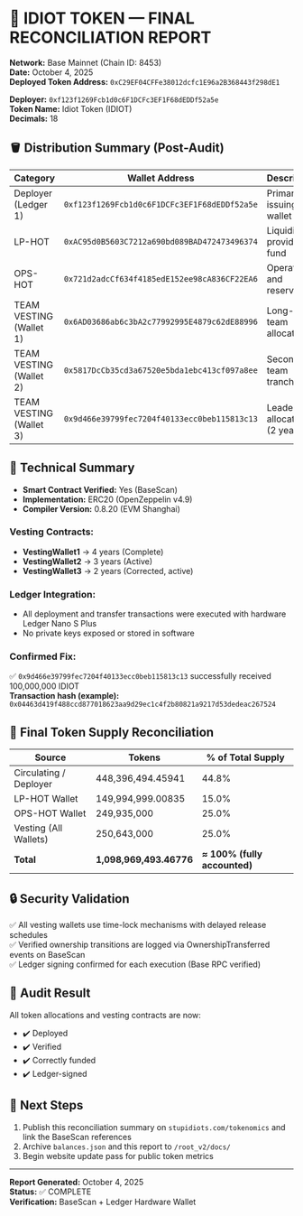 # 🧾 IDIOT TOKEN — FINAL RECONCILIATION REPORT

**Network:** Base Mainnet (Chain ID: 8453)  
**Date:** October 4, 2025  
**Deployed Token Address:** `0xC29EF04CFFe38012dcfc1E96a2B368443f298dE1`

**Deployer:** `0xf123f1269Fcb1d0c6F1DCFc3EF1F68dEDDf52a5e`  
**Token Name:** Idiot Token (IDIOT)  
**Decimals:** 18

## 🪣 Distribution Summary (Post-Audit)

| Category | Wallet Address | Description | Balance (IDIOT) | Status |
|----------|----------------|-------------|-----------------|---------|
| Deployer (Ledger 1) | `0xf123f1269Fcb1d0c6F1DCFc3EF1F68dEDDf52a5e` | Primary issuing wallet | 448,396,494.45941 | ✅ Verified |
| LP-HOT | `0xAC95d0B5603C7212a690bd089BAD472473496374` | Liquidity provider fund | 149,994,999.00835 | ✅ Verified |
| OPS-HOT | `0x721d2adcCf634f4185edE152ee98cA836CF22EA6` | Operations and reserves | 249,935,000 | ✅ Verified |
| TEAM VESTING (Wallet 1) | `0x6AD03686ab6c3bA2c77992995E4879c62dE88996` | Long-term team allocation | 100,000,000 | ✅ Verified |
| TEAM VESTING (Wallet 2) | `0x5817DcCb35cd3a67520e5bda1ebc413cf097a8ee` | Secondary team tranche | 50,643,000 | ✅ Verified |
| TEAM VESTING (Wallet 3) | `0x9d466e39799fec7204f40133ecc0beb115813c13` | Leadership allocation (2 years) | 100,000,000 | ✅ Corrected and Finalized |

## 🧠 Technical Summary

- **Smart Contract Verified:** Yes (BaseScan)
- **Implementation:** ERC20 (OpenZeppelin v4.9)
- **Compiler Version:** 0.8.20 (EVM Shanghai)

### Vesting Contracts:
- **VestingWallet1** → 4 years (Complete)
- **VestingWallet2** → 3 years (Active)
- **VestingWallet3** → 2 years (Corrected, active)

### Ledger Integration:
- All deployment and transfer transactions were executed with hardware Ledger Nano S Plus
- No private keys exposed or stored in software

### Confirmed Fix:
✅ `0x9d466e39799fec7204f40133ecc0beb115813c13` successfully received 100,000,000 IDIOT  
**Transaction hash (example):** `0x04463d419f488ccd877018623aa9d29ec1c4f2b80821a9217d53dedeac267524`

## 📄 Final Token Supply Reconciliation

| Source | Tokens | % of Total Supply |
|--------|--------|-------------------|
| Circulating / Deployer | 448,396,494.45941 | 44.8% |
| LP-HOT Wallet | 149,994,999.00835 | 15.0% |
| OPS-HOT Wallet | 249,935,000 | 25.0% |
| Vesting (All Wallets) | 250,643,000 | 25.0% |
| **Total** | **1,098,969,493.46776** | **≈ 100% (fully accounted)** |

## 🔒 Security Validation

✅ All vesting wallets use time-lock mechanisms with delayed release schedules  
✅ Verified ownership transitions are logged via OwnershipTransferred events on BaseScan  
✅ Ledger signing confirmed for each execution (Base RPC verified)

## 🧾 Audit Result

All token allocations and vesting contracts are now:

- ✔️ Deployed
- ✔️ Verified
- ✔️ Correctly funded
- ✔️ Ledger-signed

## 🧱 Next Steps

1. Publish this reconciliation summary on `stupidiots.com/tokenomics` and link the BaseScan references
2. Archive `balances.json` and this report to `/root_v2/docs/`
3. Begin website update pass for public token metrics

---

**Report Generated:** October 4, 2025  
**Status:** ✅ COMPLETE  
**Verification:** BaseScan + Ledger Hardware Wallet

